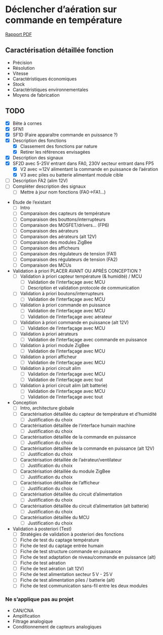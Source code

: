 # Déclencher d’aération sur commande en température

[Rapport PDF](./report.pdf)

## Caractérisation détaillée fonction

- Précision
- Résolution
- Vitesse
- Caractéristiques économiques
- Stock
- Caractéristiques environnementales
- Moyens de fabrication

## TODO

- [x] Bête à cornes
- [x] SFN1
- [x] SF1D (Faire apparaître commande en puissance ?)
- [x] Description des fonctions
  - [x] Classement des fonctions par nature
  - [x] Retirer les références envisagées
- [x] Description des signaux
- [x] SF2D avec 5-25V entrant dans FA0, 230V secteur entrant dans FP5
  - [x] V2 avec ≃12V alimentant la commande en puissance de l’aération
  - [x] V3 avec piles ou batterie alimentant module cible

- [ ] Description FA2 (alim 12V)
- [ ] Compléter description des signaux
  - [ ] Mettre à jour nom fonctions (FA0->FA1…)

- Étude de l’existant
  - [ ] Intro
  - [ ] Comparaison des capteurs de température
  - [ ] Comparaison des bouttons/interrupteurs
  - [ ] Comparaison des MOSFET/drivers… (FP6)
  - [ ] Comparaison des aérateurs
  - [ ] Comparaison des aérateurs (alt 12V)
  - [ ] Comparaison des modules ZigBee
  - [ ] Comparaison des afficheurs
  - [ ] Comparaison des régulateurs de tension (FA1)
  - [ ] Comparaison des régulateurs de tension (FA2)
  - [ ] Comparaison des MCUs

- Validation à priori PLACER AVANT OU APRÈS CONCEPTION ?
  - [ ] Validation à priori capteur température (& humidité) / MCU
    - [ ] Validation de l’interfaçage avec MCU
    - [ ] Description et validation protocole de communication
  - [ ] Validation à priori boutons/interrupteurs
    - [ ] Validation de l’interfaçage avec MCU
  - [ ] Validation à priori commande en puissance
    - [ ] Validation de l’interfaçage avec MCU
    - [ ] Validation de l’interfaçage avec aérateur
  - [ ] Validation à priori commande en puissance (alt 12V)
    - [ ] Validation de l’interfaçage avec MCU
  - [ ] Validation à priori aérateurs
    - [ ] Validation de l’interfaçage avec commande en puissance
  - [ ] Validation à priori module ZigBee
    - [ ] Validation de l’interfaçage avec MCU
  - [ ] Validation à priori afficheur
    - [ ] Validation de l’interfaçage avec MCU
  - [ ] Validation à priori circuit alim
    - [ ] Validation de l’interfaçage avec MCU
    - [ ] Validation de l’interfaçage avec tout
  - [ ] Validation à priori circuit alim (alt batterie)
    - [ ] Validation de l’interfaçage avec MCU
    - [ ] Validation de l’interfaçage avec tout

- Conception
  - [ ] Intro, architecture globale
  - [ ] Caractérisation détaillée du capteur de température et d’humidité
    - [ ] Justification du choix
  - [ ] Caractérisation détaillée de l’interface humain machine
    - [ ] Justification du choix
  - [ ] Caractérisation détaillée de la commande en puissance
    - [ ] Justification du choix
  - [ ] Caractérisation détaillée de la commande en puissance (alt 12V)
    - [ ] Justification du choix
  - [ ] Caractérisation détaillée de l’aérateur/ventilateur
    - [ ] Justification du choix
  - [ ] Caractérisation détaillée du module ZigBee
    - [ ] Justification du choix
  - [ ] Caractérisation détaillée de l’afficheur
    - [ ] Justification du choix
  - [ ] Caractérisation détaillée du circuit d’alimentation
    - [ ] Justification du choix
  - [ ] Caractérisation détaillée du circuit d’alimentation (alt batterie)
    - [ ] Justification du choix
  - [ ] Caractérisation détaillée du MCU
    - [ ] Justification du choix

- Validation à posteriori (Test)
  - [ ] Stratégies de validation à posteriori des fonctions
  - [ ] Fiche de test du captage température
  - [ ] Fiche de test du captage entrée humain
  - [ ] Fiche de test structure commande en puissance
  - [ ] Fiche de test adaptation de niveau/commande en puissance (alt)
  - [ ] Fiche de test aération
  - [ ] Fiche de test aération (alt 12V)
  - [ ] Fiche de test alimentation secteur 5 V - 25 V
  - [ ] Fiche de test alimentation piles / batterie (alt)
  - [ ] Fiche de test communication sans-fil entre les deux modules

### Ne s’applique pas au projet

- CAN/CNA
- Amplification
- Filtrage analogique
- Conditionnement de capteurs analogiques

